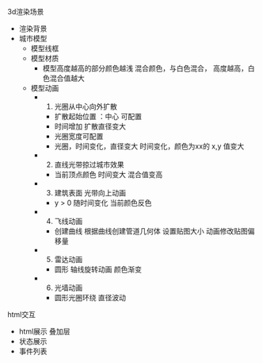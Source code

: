 3d渲染场景
- 渲染背景
- 城市模型
  - 模型线框
  - 模型材质
    - 模型高度越高的部分颜色越浅  混合颜色，与白色混合， 高度越高，白色混合值越大
  - 模型动画
    - 1. 光圈从中心向外扩散    
      - 扩散起始位置 ：中心 可配置
      - 时间增加 扩散直径变大
      - 光圈宽度可配置
      - 光圈，时间变化，直径变大   时间变化，颜色为xx的 x,y 值变大
    - 2. 直线光带掠过城市效果
      - 当前顶点颜色   时间变大 混合值变高
    - 3. 建筑表面 光带向上动画
      - y > 0 随时间变化 当前颜色反色
    - 4. 飞线动画
      - 创建曲线 根据曲线创建管道几何体  设置贴图大小 动画修改贴图偏移量
    - 5. 雷达动画
      - 圆形 轴线旋转动画 颜色渐变  
    - 6. 光墙动画
      - 圆形光圈环绕  直径波动  

html交互
- html展示 叠加层
- 状态展示
- 事件列表

